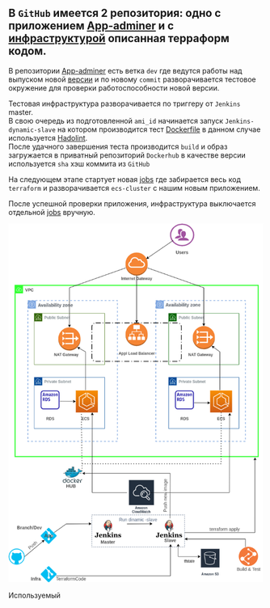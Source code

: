 ## В `GitHub` имеется 2 репозитория:  одно с приложением [App-adminer](https://github.com/LDevop/app) и с [инфраструктурой](https://github.com/LDevop/infra) описанная терраформ кодом.

В репозитории [App-adminer](https://github.com/LDevop/app) есть ветка `dev` где ведутся работы над выпуском новой [версии](https://github.com/LDevop/app/blob/main/adminer-4.8.2.php) и по новому `commit` разворачивается тестовое окружение для проверки работоспособности новой версии.

Тестовая инфраструктура разворачивается по триггеру от `Jenkins` master.    
В свою очередь из подготовленной `ami_id` начинается запуск `Jenkins-dynamic-slave` на котором производится тест [Dockerfile](https://github.com/LDevop/app/blob/main/Dockerfile) в данном случае используется [Hadolint](https://github.com/hadolint/hadolint/releases/tag/v2.10.0).   
После удачного завершения теста производится `build` и образ загружается в приватный репозиторий `Dockerhub` в качестве версии используется `sha` хэш коммита из `GitHub`

На следующем этапе стартует новая [jobs](https://github.com/LDevop/infra/blob/main/Jenkinsfile) где забирается весь код `terraform` и разворачивается `ecs-cluster` с нашим новым приложением.  

После успешной проверки приложения, инфраструктура выключается отдельной [jobs](https://github.com/LDevop/infra/blob/main/Jenkinsfile_destroy) вручную.

![alt text](img/1.1.png)

Используемый 